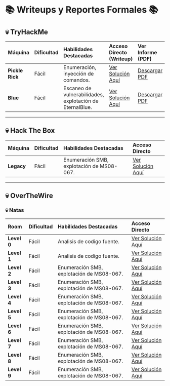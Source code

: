 # 📚 Writeups y Reportes Formales 📚

## 💀 TryHackMe

| Máquina | Dificultad | Habilidades Destacadas | Acceso Directo (Writeup) | Ver Informe (PDF) |
| :--- | :--- | :--- | :--- | :--- |
| **Pickle Rick** | Fácil | Enumeración, inyección de comandos. | [Ver Solución Aquí](TryHackMe/Pickle_Rick.md) | [Descargar PDF](TryHackMe/Pickle_Rick_Informe.pdf) |
| **Blue** | Fácil | Escaneo de vulnerabilidades, explotación de EternalBlue. | [Ver Solución Aquí](TryHackMe/Blue.md) | [Descargar PDF](TryHackMe/Blue_Informe.pdf) |
---

## 💀 Hack The Box

| Máquina | Dificultad | Habilidades Destacadas | Acceso Directo |
| :--- | :--- | :--- | :--- |
| **Legacy** | Fácil | Enumeración SMB, explotación de MS08-067. | [Ver Solución Aquí](HackTheBox/Legacy.md) |

---

## 💀 OverTheWire
### 💀 Natas
| Room | Dificultad | Habilidades Destacadas | Acceso Directo |
| :--- | :--- | :--- | :--- |
| **Level 0** | Fácil | Analisis de codigo fuente. | [Ver Solución Aquí](OverTheWire/Natas0.md) |
| **Level 1** | Fácil | Analisis de codigo fuente. | [Ver Solución Aquí](OverTheWire/Natas1.md) |
| **Level 2** | Fácil | Enumeración SMB, explotación de MS08-067. | [Ver Solución Aquí](OverTheWire/Natas2.md) |
| **Level 3** | Fácil | Enumeración SMB, explotación de MS08-067. | [Ver Solución Aquí](OverTheWire/Natas3.md) |
| **Level 4** | Fácil | Enumeración SMB, explotación de MS08-067. | [Ver Solución Aquí](OverTheWire/Natas4.md) |
| **Level 5** | Fácil | Enumeración SMB, explotación de MS08-067. | [Ver Solución Aquí](OverTheWire/Natas5.md) |
| **Level 6** | Fácil | Enumeración SMB, explotación de MS08-067. | [Ver Solución Aquí](OverTheWire/Natas6.md) |
| **Level 7** | Fácil | Enumeración SMB, explotación de MS08-067. | [Ver Solución Aquí](HackTheBox/Legacy.md) |
| **Level 8** | Fácil | Enumeración SMB, explotación de MS08-067. | [Ver Solución Aquí](HackTheBox/Legacy.md) |
| **Level 9** | Fácil | Enumeración SMB, explotación de MS08-067. | [Ver Solución Aquí](HackTheBox/Legacy.md) |
